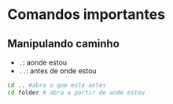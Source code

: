# Comandos importantes

## Manipulando caminho

- `.`: aonde estou
- `..`: antes de onde estou

```bash
cd .. #abra o que esta antes
cd folder # abra a partir de onde estou
```
